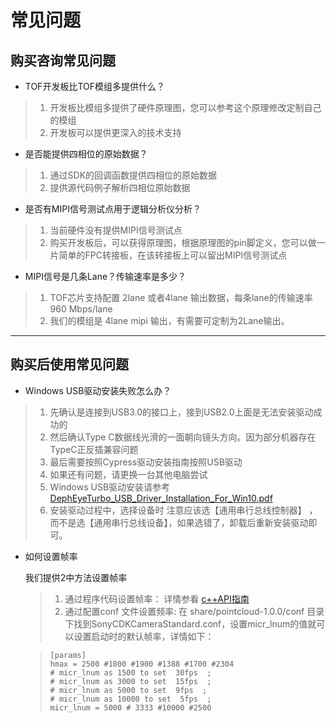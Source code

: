 # 常见问题

## 购买咨询常见问题

* TOF开发板比TOF模组多提供什么？

> 1. 开发板比模组多提供了硬件原理图，您可以参考这个原理修改定制自己的模组
> 2. 开发板可以提供更深入的技术支持

* 是否能提供四相位的原始数据？

> 1. 通过SDK的回调函数提供四相位的原始数据
> 2. 提供源代码例子解析四相位原始数据

* 是否有MIPI信号测试点用于逻辑分析仪分析？

>1. 当前硬件没有提供MIPI信号测试点
>2. 购买开发板后，可以获得原理图，根据原理图的pin脚定义，您可以做一片简单的FPC转接板，在该转接板上可以留出MIPI信号测试点

* MIPI信号是几条Lane？传输速率是多少？
  
>1. TOF芯片支持配置 2lane 或者4lane 输出数据，每条lane的传输速率 960 Mbps/lane
>2. 我们的模组是 4lane mipi 输出，有需要可定制为2Lane输出。

---

## 购买后使用常见问题

* Windows USB驱动安装失败怎么办？
  
>1. 先确认是连接到USB3.0的接口上，接到USB2.0上面是无法安装驱动成功的
>2. 然后确认Type C数据线光滑的一面朝向镜头方向。因为部分机器存在TypeC正反插兼容问题
>3. 最后需要按照Cypress驱动安装指南按照USB驱动
>4. 如果还有问题，请更换一台其他电脑尝试
>5. Windows USB驱动安装请参考 [DephEyeTurbo_USB_Driver_Installation_For_Win10.pdf](https://github.com/pointcloudAI/tools_and_resources/blob/master/windows_viewer/DephEyeTurbo_USB_Driver_Installation_For_Win10%20.pdf) 
>6. 安装驱动过程中，选择设备时 注意应该选【通用串行总线控制器】 ，而不是选【通用串行总线设备】，如果选错了，卸载后重新安装驱动即可。

* 如何设置帧率
  
  我们提供2中方法设置帧率
  >1. 通过程序代码设置帧率： 详情参看 [c++API指南](https://github.com/pointcloudAI/libPointCloud/blob/master/doc/UserGuide-cPlus.md)
  >2. 通过配置conf 文件设置频率:  在 share/pointcloud-1.0.0/conf 目录下找到SonyCDKCameraStandard.conf，设置micr_lnum的值就可以设置启动时的默认帧率，详情如下：
  
    >```
    >[params]
    >hmax = 2500 #1800 #1900 #1388 #1700 #2304
    ># micr_lnum as 1500 to set  30fps  ; 
    ># micr_lnum as 3000 to set  15fps  ; 
    ># micr_lnum as 5000 to set  9fps  ; 
    ># micr_lnum as 10000 to set  5fps  ; 
    >micr_lnum = 5000 # 3333 #10000 #2500 
    >  ``` 



